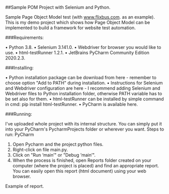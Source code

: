 ##Sample POM Project with Selenium and Python.

Sample Page Object Model test (with www.flixbus.com. as an example).
This is my demo project which shows how Page Object Model can be implemented to build a framework for website test automation.

###Requirements:

•	Python 3.8.
•	Selenium 3.141.0.
•	Webdriver for browser you would like to use.
•	html-testRunner 1.2.1.
•	JetBrains PyCharm Community Edition 2020.2.3.

###Installing:

•	Python installation package can be download from here - remember to choose option "Add to PATH" during installation.
•	Instructions for Selenium and Webdriver configuration are here - I recommend adding Selenium and Webdriver files to Python installation folder, otherwise PATH variable has to be set also for them.
•	html-testRunner can be installed by simple command in cmd: pip install html-testRunner.
•	PyCharm is available here.

###Running:

I've uploaded  whole project with its internal structure. You can simply put it into your PyCharm's PycharmProjects folder or wherever you want.
Steps to run:
PyCharm
1.	Open Pycharm and the project python files.
2.	Right-click on file main.py.
3.	Click on "Run ‘main’" or "Debug ’main’".
4.	When the process is finished, open Reports folder created on your computer (where the project is placed) and find an appropriate report. You can easily open this report (html document) using your web browser.

Example of report.
